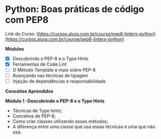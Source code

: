 # Python: Boas práticas de código com PEP8  
 Link do Curso: [https://cursos.alura.com.br/course/pep8-linters-python](https://cursos.alura.com.br/course/pep8-linters-python)
 
**Módulos**  

- [X] Descobrindo o PEP-8 e o Type Hints   
- [X] Ferramentas de Code Lint   
- [ ] O Método Template e mais sobre PEP-8   
- [ ] Avançando nas técnicas de tipagem 
- [ ] Injeção de dependências e responsabilidade

**Conceitos Aprendidos**

**Módulo 1 -Descobrindo o PEP-8 e o Type Hints**

- Técnicas de Type hints;
- Conceitos de PEP-8;
- Como criar classes utilizando esses métodos;
- A diferença entre uma classe que usa essas técnicas e uma que não usa.